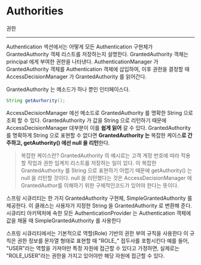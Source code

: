 # Authorities
권한

---

Authentication 섹션에서는 어떻게 모든 Authentication 구현체가
GrantedAuthority 객체 리스트를 저장하는지 설명한다.
GrantedAuthority 객체는 principal 에게 부여한 권한을 나타낸다.
AuthenticationManager 가 GrantedAuthority 객체를 Authentication 객체에 삽입하여, 이후 권한을 결정할 때 AccessDecisionManager  가 
GrantedAuthority 를 읽어간다.

GrantedAuthority 는 메소드가 하나 뿐인 인터페이스다.

```java
String getAurhority();
```

AccessDecisionManager 에선 메소드로 GrantedAuthority 를 명확한 String 으로 조회 할 수 있다.
GrantedAuthority 가 값을 String 으로 리턴하기 때문에 AccessDecisionManager 대부분이 이를 **쉽게 읽어** 갈 수 있다.
GrantedAuthority 를 명확하게 String 으로 표현할 수 없다면 **GrantedAuthority 는** 복잡한 케이스**로 간주하고, getAuthority() 에선 null 을 리턴**한다.

>복잡한 케이스란?
> GrantedAuthority 의 예시로는 고객 계정 번호에 따라 적용할 작업과 권한 임계치 리스트를 저장하는 일이 있다.
> 이 복잡한 GrantedAuthority 를 String 으로 표현하기 어렵기 때문에 getAuthority() 는 null 을 리턴할 것이다. null 을 
> 리턴했다는 것은 AccessDecisionManager 에 GrantedAuthor를 이해하기 위한 구체적인코드가 있어야 한다는 뜻이다.


스프링 시큐리티는 한 가지 GrantedAuthority 구현체, SimpleGrantedAuthority 를 제공한다.
이 클래스는 사용자가 지정한 String 을 GrantedAuthority 로 변환해 준다. 시큐리티 아키텍처에 속한 모든
AuthenticationProvider 는 Authentication 객체에 값을 채울 때
SimpleGrantedAuthority 를 사용한다

스프링 시큐리티에서는 기본적으로 역할(Role) 기반의 권한 부여 규칙을 사용한다
이 규칙은 권한 정보를 문자열 형태로 표현할 때 "ROLE_" 접두사를 포함시킨다
예를 들어, "USER"라는 역할을 가져야만 특정 자원에 접근할 수 있다고 가정하면,
실제로는 "ROLE_USER"라는 권한을 가지고 있어야만 해당 자원에 접근할 수 있다.

